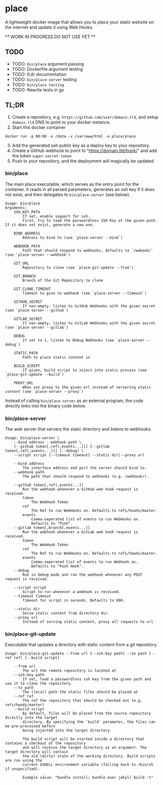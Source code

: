 # place

A lightweight docker image that allows you to place your static website on the internet and update it using Web Hooks.

** WORK IN PROGRESS DO NOT USE YET **

## TODO

* TODO: `bin/place` argument passing
* TODO: Dockerfile argument testing
* TODO: tl;dr documentation
* TODO: `bin/place-server` testing
* TODO: `bin/place testing`
* TODO: Rewrite tests in go

## TL;DR

1. Create a repository, e.g. `https://github.com/user/domain.tld`, and setup `domain.tld` DNS to point to your docker instance. 
2. Start this docker container

```
docker run -p 80:80 -v /data -v /var/www/html -e place/place
```

3. Add the generated ssh public key as a deploy key to your repository.
4. Create a GitHub webhook to point to "https://domain.tld/hook/" and add the token `super-secret-token`
5. Push to your repository, and the deployment will magically be updated

### bin/place
The main place executable, which serves as the entry point for the container. It reads in all parsed parameters, generates an ssh key if it does not exist, and then delegates to `bin/place-server` (see below). 

```
Usage: bin/place
Arguments:
    SSH_KEY_PATH
        If set, enable support for ssh.
        First, try to load the passwordless SSH Key at the given path. If it does not exist, generate a new one. 
    
    BIND_ADDRESS
        Address to bind to (see `place-server --bind`)

    WEBHOOK_PATH
        Path that should respond to webhooks, defaults to `/webook/` (see `place-server --webhook`)

    GIT_URL
        Repository to clone (see `place-git-update --from`)

    GIT_BRANCH
        Branch of the Git Repository to clone
    
    GIT_CLONE_TIMEOUT
        Timeout to give to webhook (see `place-server --timeout`)
    
    GITHUB_SECRET
        If non-empty, listen to GitHub Webhooks with the given secret (see `place-server --github`)
    
    GITLAB_SECRET
        If non-empty, listen to GitLab Webhooks with the given secret (see `place-server --gitlab`)
    
    DEBUG
        If set to 1, listen to Debug Webhooks (see `place-server --debug`)
    
    STATIC_PATH
        Path to place static content in
    
    BUILD_SCRIPT
        If given, build script to inject into static process (see `place-git-update --build`)

    PROXY_URL
        When set proxy to the given url instead of servering static content (see `place-server --proxy`)

```

Instead of calling `bin/place-server` as an external program, the code directly links into the binary code below. 

### bin/place-server

The web server that servers the static directory and listens to webhooks. 

```
Usage: bin/place-server \
    --bind address --webhook path \
    [--github token[,ref[,events...]]] [--gitlab token[,ref[,events...]]] [--debug] \
    --script script [--timeout timeout] --static dir|--proxy url

    --bind address
        The interface address and port the server should bind to.
    --webhook path
        The path that should respond to webhooks (e.g. /webhook/).

    --github token[,ref[,events...]]
        Run the webhook whenever a GitHub web hook request is received.
        token
            The WebHook Token
        ref
            The Ref to run WebHooks on. Defaults to refs/heads/master.
        events
            Comma-seperated list of events to run WebHooks on.
            Defaults to "Push".
    --gitlab token[,branch[,events...]]
        Run the webhook whenever a GitLab web hook request is received.
        token
            The WebHook Token
        ref
            The Ref to run WebHooks on. Defaults to refs/heads/master.
        events
            Comma-seperated list of events to run Webhook on.
            Defaults to "Push Hook".
    --debug
        Run in debug mode and run the webhook whenever any POST request is received.

    --script script
        Script to run whenever a webhook is received. 
    --timeout timeout
        Timeout for script in seconds. Defaults to 600.

    --static dir
        Serve static content from directory dir.
    --proxy url
        Instead of serving static content, proxy all requests to url
```

### bin/place-git-update

Executable that updates a directory with static content from a git repository.  

```
Usage: bin/place-git-update --from url [--ssh-key path] --to path [--ref ref] [--build script]

    --from url
        The url the remote repository is located at
    --ssh-key path
        If set, load a passwordless ssh key from the given path and use it to clone the repository. 
    --to path
        The (local) path the static files should be placed at
    --ref ref
        The ref the repository that should be checked out (e.g. refs/heads/master)
    --build script
        By default, files will be placed from the source repository directly into the target
        directory. By specifying the `build` parameter, the files can be pre-processed before
        being injected into the target directory.

        The build script will be started inside a directory that contains a checkout of the repository
        and will receive the target directory as an argument. The target directory will contain
        the old (dirty) state of the working directory. Build scripts are run using the
        current $SHELL environment variable (falling back to /bin/sh if unspecified).

        Example value: "bundle install; bundle exec jekyll build -t"
```
